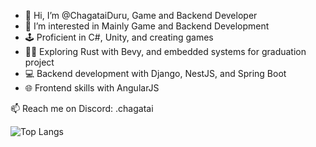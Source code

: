 - 👋 Hi, I’m @ChagataiDuru, Game and Backend Developer
- 👀 I’m interested in Mainly Game and Backend Development
- 🕹️ Proficient in C#, Unity, and creating games
- 🕵️‍♂️ Exploring Rust with Bevy, and embedded systems for graduation project
- 💻 Backend development with Django, NestJS, and Spring Boot
- 🌐 Frontend skills with AngularJS

📫 Reach me on Discord: .chagatai

![Top Langs](https://github-readme-stats.vercel.app/api/top-langs/?username=ChagataiDuru&layout=compact&hide=javascript,css,scss,html&theme=tokyonight)
<!---
![Top Langs](https://github-readme-stats.vercel.app/api/top-langs/?username=ChagataiDuru&layout=compact)

ChagataiDuru/ChagataiDuru is a ✨ special ✨ repository because its `README.md` (this file) appears on your GitHub profile.
You can click the Preview link to take a look at your changes.
--->
